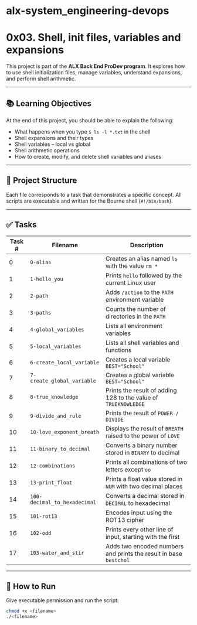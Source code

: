 # alx-system_engineering-devops
# 0x03. Shell, init files, variables and expansions

This project is part of the **ALX Back End ProDev program**. It explores how to use shell initialization files, manage variables, understand expansions, and perform shell arithmetic.

---

## 📚 Learning Objectives

At the end of this project, you should be able to explain the following:

- What happens when you type `$ ls -l *.txt` in the shell
- Shell expansions and their types
- Shell variables – local vs global
- Shell arithmetic operations
- How to create, modify, and delete shell variables and aliases

---

## 📁 Project Structure

Each file corresponds to a task that demonstrates a specific concept. All scripts are executable and written for the Bourne shell (`#!/bin/bash`).

---

## ✅ Tasks

| Task # | Filename | Description |
|--------|----------|-------------|
| 0 | `0-alias` | Creates an alias named `ls` with the value `rm *` |
| 1 | `1-hello_you` | Prints `hello` followed by the current Linux user |
| 2 | `2-path` | Adds `/action` to the `PATH` environment variable |
| 3 | `3-paths` | Counts the number of directories in the `PATH` |
| 4 | `4-global_variables` | Lists all environment variables |
| 5 | `5-local_variables` | Lists all shell variables and functions |
| 6 | `6-create_local_variable` | Creates a local variable `BEST="School"` |
| 7 | `7-create_global_variable` | Creates a global variable `BEST="School"` |
| 8 | `8-true_knowledge` | Prints the result of adding 128 to the value of `TRUEKNOWLEDGE` |
| 9 | `9-divide_and_rule` | Prints the result of `POWER / DIVIDE` |
| 10 | `10-love_exponent_breath` | Displays the result of `BREATH` raised to the power of `LOVE` |
| 11 | `11-binary_to_decimal` | Converts a binary number stored in `BINARY` to decimal |
| 12 | `12-combinations` | Prints all combinations of two letters except `oo` |
| 13 | `13-print_float` | Prints a float value stored in `NUM` with two decimal places |
| 14 | `100-decimal_to_hexadecimal` | Converts a decimal stored in `DECIMAL` to hexadecimal |
| 15 | `101-rot13` | Encodes input using the ROT13 cipher |
| 16 | `102-odd` | Prints every other line of input, starting with the first |
| 17 | `103-water_and_stir` | Adds two encoded numbers and prints the result in base `bestchol` |

---

## 🧪 How to Run

Give executable permission and run the script:

```bash
chmod +x <filename>
./<filename>

